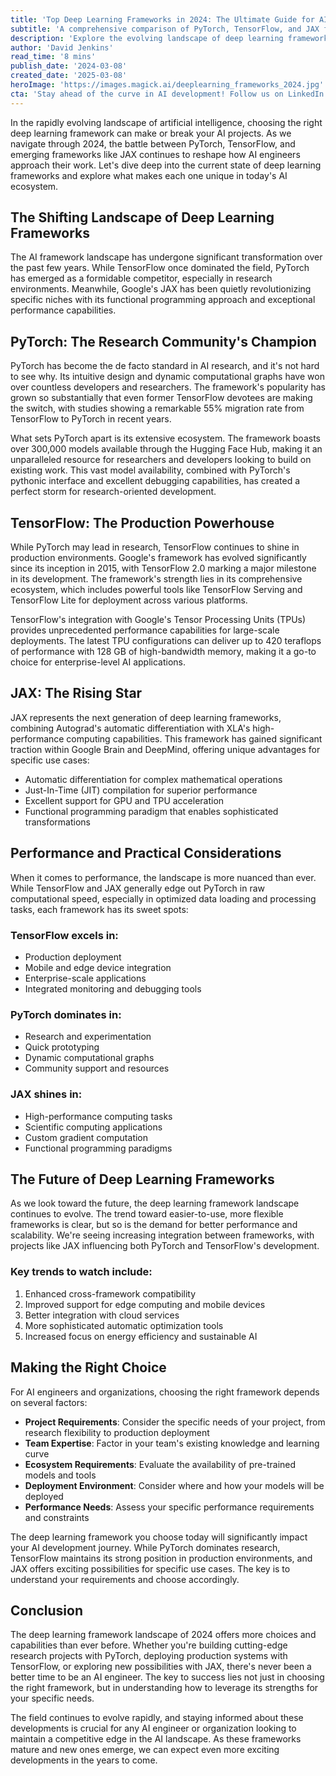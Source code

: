 ```yaml
---
title: 'Top Deep Learning Frameworks in 2024: The Ultimate Guide for AI Engineers'
subtitle: 'A comprehensive comparison of PyTorch, TensorFlow, and JAX for modern AI development'
description: 'Explore the evolving landscape of deep learning frameworks in 2024, comparing PyTorch, TensorFlow, and JAX. Learn which framework best suits your AI development needs, from research projects to production deployments, with insights into performance, ecosystems, and future trends.'
author: 'David Jenkins'
read_time: '8 mins'
publish_date: '2024-03-08'
created_date: '2025-03-08'
heroImage: 'https://images.magick.ai/deeplearning_frameworks_2024.jpg'
cta: 'Stay ahead of the curve in AI development! Follow us on LinkedIn for regular updates on deep learning frameworks, best practices, and emerging trends in artificial intelligence.'
---
```


In the rapidly evolving landscape of artificial intelligence, choosing the right deep learning framework can make or break your AI projects. As we navigate through 2024, the battle between PyTorch, TensorFlow, and emerging frameworks like JAX continues to reshape how AI engineers approach their work. Let's dive deep into the current state of deep learning frameworks and explore what makes each one unique in today's AI ecosystem.

## The Shifting Landscape of Deep Learning Frameworks

The AI framework landscape has undergone significant transformation over the past few years. While TensorFlow once dominated the field, PyTorch has emerged as a formidable competitor, especially in research environments. Meanwhile, Google's JAX has been quietly revolutionizing specific niches with its functional programming approach and exceptional performance capabilities.

## PyTorch: The Research Community's Champion

PyTorch has become the de facto standard in AI research, and it's not hard to see why. Its intuitive design and dynamic computational graphs have won over countless developers and researchers. The framework's popularity has grown so substantially that even former TensorFlow devotees are making the switch, with studies showing a remarkable 55% migration rate from TensorFlow to PyTorch in recent years.

What sets PyTorch apart is its extensive ecosystem. The framework boasts over 300,000 models available through the Hugging Face Hub, making it an unparalleled resource for researchers and developers looking to build on existing work. This vast model availability, combined with PyTorch's pythonic interface and excellent debugging capabilities, has created a perfect storm for research-oriented development.

## TensorFlow: The Production Powerhouse

While PyTorch may lead in research, TensorFlow continues to shine in production environments. Google's framework has evolved significantly since its inception in 2015, with TensorFlow 2.0 marking a major milestone in its development. The framework's strength lies in its comprehensive ecosystem, which includes powerful tools like TensorFlow Serving and TensorFlow Lite for deployment across various platforms.

TensorFlow's integration with Google's Tensor Processing Units (TPUs) provides unprecedented performance capabilities for large-scale deployments. The latest TPU configurations can deliver up to 420 teraflops of performance with 128 GB of high-bandwidth memory, making it a go-to choice for enterprise-level AI applications.

## JAX: The Rising Star

JAX represents the next generation of deep learning frameworks, combining Autograd's automatic differentiation with XLA's high-performance computing capabilities. This framework has gained significant traction within Google Brain and DeepMind, offering unique advantages for specific use cases:

- Automatic differentiation for complex mathematical operations
- Just-In-Time (JIT) compilation for superior performance
- Excellent support for GPU and TPU acceleration
- Functional programming paradigm that enables sophisticated transformations

## Performance and Practical Considerations

When it comes to performance, the landscape is more nuanced than ever. While TensorFlow and JAX generally edge out PyTorch in raw computational speed, especially in optimized data loading and processing tasks, each framework has its sweet spots:

### TensorFlow excels in:
- Production deployment
- Mobile and edge device integration
- Enterprise-scale applications
- Integrated monitoring and debugging tools

### PyTorch dominates in:
- Research and experimentation
- Quick prototyping
- Dynamic computational graphs
- Community support and resources

### JAX shines in:
- High-performance computing tasks
- Scientific computing applications
- Custom gradient computation
- Functional programming paradigms

## The Future of Deep Learning Frameworks

As we look toward the future, the deep learning framework landscape continues to evolve. The trend toward easier-to-use, more flexible frameworks is clear, but so is the demand for better performance and scalability. We're seeing increasing integration between frameworks, with projects like JAX influencing both PyTorch and TensorFlow's development.

### Key trends to watch include:
1. Enhanced cross-framework compatibility
2. Improved support for edge computing and mobile devices
3. Better integration with cloud services
4. More sophisticated automatic optimization tools
5. Increased focus on energy efficiency and sustainable AI

## Making the Right Choice

For AI engineers and organizations, choosing the right framework depends on several factors:

- **Project Requirements**: Consider the specific needs of your project, from research flexibility to production deployment
- **Team Expertise**: Factor in your team's existing knowledge and learning curve
- **Ecosystem Requirements**: Evaluate the availability of pre-trained models and tools
- **Deployment Environment**: Consider where and how your models will be deployed
- **Performance Needs**: Assess your specific performance requirements and constraints

The deep learning framework you choose today will significantly impact your AI development journey. While PyTorch dominates research, TensorFlow maintains its strong position in production environments, and JAX offers exciting possibilities for specific use cases. The key is to understand your requirements and choose accordingly.

## Conclusion

The deep learning framework landscape of 2024 offers more choices and capabilities than ever before. Whether you're building cutting-edge research projects with PyTorch, deploying production systems with TensorFlow, or exploring new possibilities with JAX, there's never been a better time to be an AI engineer. The key to success lies not just in choosing the right framework, but in understanding how to leverage its strengths for your specific needs.

The field continues to evolve rapidly, and staying informed about these developments is crucial for any AI engineer or organization looking to maintain a competitive edge in the AI landscape. As these frameworks mature and new ones emerge, we can expect even more exciting developments in the years to come.